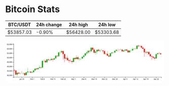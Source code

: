 # Bitcoin Stats

BTC/USDT|24h change|24h high|24h low|
|---|---|---|---|
|$53857.03|-0.90%|$56428.00|$53303.68|

<img src="./chart.svg">

